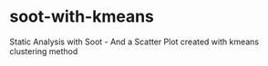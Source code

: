 # soot-with-kmeans
Static Analysis with Soot - And a Scatter Plot created with kmeans clustering method
